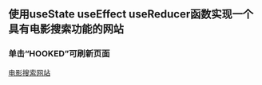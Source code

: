 ## 使用useState useEffect useReducer函数实现一个具有电影搜索功能的网站

### 单击“HOOKED”可刷新页面

[电影搜索网站](https://lilas-w.github.io/React-hooks-projects/movie-search/build/index.html)
